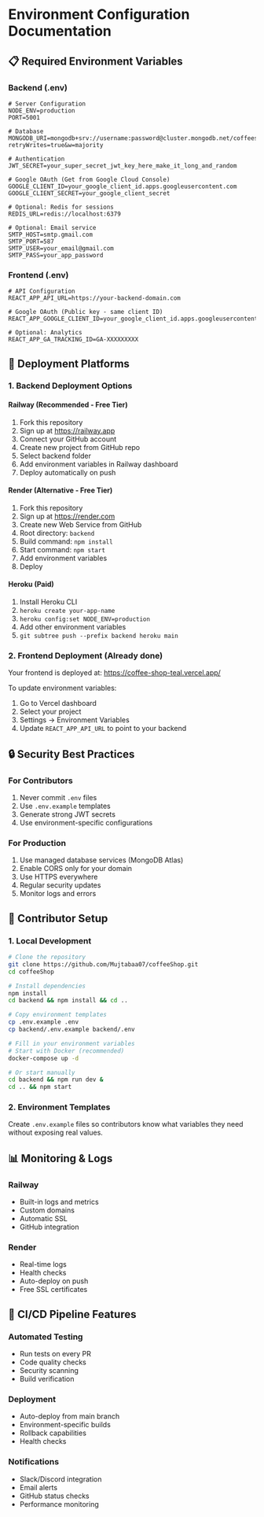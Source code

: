 # Environment Configuration Documentation

## 📋 Required Environment Variables

### Backend (.env)
```env
# Server Configuration
NODE_ENV=production
PORT=5001

# Database
MONGODB_URI=mongodb+srv://username:password@cluster.mongodb.net/coffeeshop?retryWrites=true&w=majority

# Authentication
JWT_SECRET=your_super_secret_jwt_key_here_make_it_long_and_random

# Google OAuth (Get from Google Cloud Console)
GOOGLE_CLIENT_ID=your_google_client_id.apps.googleusercontent.com
GOOGLE_CLIENT_SECRET=your_google_client_secret

# Optional: Redis for sessions
REDIS_URL=redis://localhost:6379

# Optional: Email service
SMTP_HOST=smtp.gmail.com
SMTP_PORT=587
SMTP_USER=your_email@gmail.com
SMTP_PASS=your_app_password
```

### Frontend (.env)
```env
# API Configuration
REACT_APP_API_URL=https://your-backend-domain.com

# Google OAuth (Public key - same client ID)
REACT_APP_GOOGLE_CLIENT_ID=your_google_client_id.apps.googleusercontent.com

# Optional: Analytics
REACT_APP_GA_TRACKING_ID=GA-XXXXXXXXX
```

## 🚀 Deployment Platforms

### 1. Backend Deployment Options

#### Railway (Recommended - Free Tier)
1. Fork this repository
2. Sign up at https://railway.app
3. Connect your GitHub account
4. Create new project from GitHub repo
5. Select backend folder
6. Add environment variables in Railway dashboard
7. Deploy automatically on push

#### Render (Alternative - Free Tier)
1. Fork this repository  
2. Sign up at https://render.com
3. Create new Web Service from GitHub
4. Root directory: `backend`
5. Build command: `npm install`
6. Start command: `npm start`
7. Add environment variables
8. Deploy

#### Heroku (Paid)
1. Install Heroku CLI
2. `heroku create your-app-name`
3. `heroku config:set NODE_ENV=production`
4. Add other environment variables
5. `git subtree push --prefix backend heroku main`

### 2. Frontend Deployment (Already done)
Your frontend is deployed at: https://coffee-shop-teal.vercel.app/

To update environment variables:
1. Go to Vercel dashboard
2. Select your project
3. Settings → Environment Variables
4. Update `REACT_APP_API_URL` to point to your backend

## 🔒 Security Best Practices

### For Contributors
1. Never commit `.env` files
2. Use `.env.example` templates
3. Generate strong JWT secrets
4. Use environment-specific configurations

### For Production
1. Use managed database services (MongoDB Atlas)
2. Enable CORS only for your domain
3. Use HTTPS everywhere
4. Regular security updates
5. Monitor logs and errors

## 🤝 Contributor Setup

### 1. Local Development
```bash
# Clone the repository
git clone https://github.com/Mujtabaa07/coffeeShop.git
cd coffeeShop

# Install dependencies
npm install
cd backend && npm install && cd ..

# Copy environment templates
cp .env.example .env
cp backend/.env.example backend/.env

# Fill in your environment variables
# Start with Docker (recommended)
docker-compose up -d

# Or start manually
cd backend && npm run dev &
cd .. && npm start
```

### 2. Environment Templates
Create `.env.example` files so contributors know what variables they need without exposing real values.

## 📊 Monitoring & Logs

### Railway
- Built-in logs and metrics
- Custom domains
- Automatic SSL
- GitHub integration

### Render  
- Real-time logs
- Health checks
- Auto-deploy on push
- Free SSL certificates

## 🔄 CI/CD Pipeline Features

### Automated Testing
- Run tests on every PR
- Code quality checks
- Security scanning
- Build verification

### Deployment
- Auto-deploy from main branch
- Environment-specific builds
- Rollback capabilities
- Health checks

### Notifications
- Slack/Discord integration
- Email alerts
- GitHub status checks
- Performance monitoring
